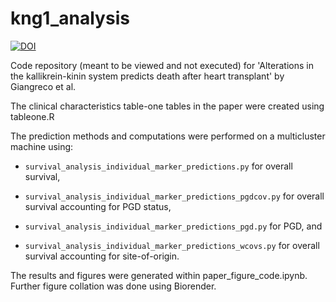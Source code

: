 # kng1_analysis

[![DOI](https://zenodo.org/badge/424333512.svg)](https://zenodo.org/badge/latestdoi/424333512)


Code repository (meant to be viewed and not executed) for 'Alterations in the kallikrein-kinin system predicts death after heart transplant' by Giangreco et al.

The clinical characteristics table-one tables in the paper were created using tableone.R

The prediction methods and computations were performed on a multicluster machine using: 

* `survival_analysis_individual_marker_predictions.py` for overall survival, 

* `survival_analysis_individual_marker_predictions_pgdcov.py` for overall survival accounting for PGD status,

* `survival_analysis_individual_marker_predictions_pgd.py` for PGD, and  

* `survival_analysis_individual_marker_predictions_wcovs.py` for overall survival accounting for site-of-origin. 

The results and figures were generated within paper_figure_code.ipynb. Further figure collation was done using Biorender.
